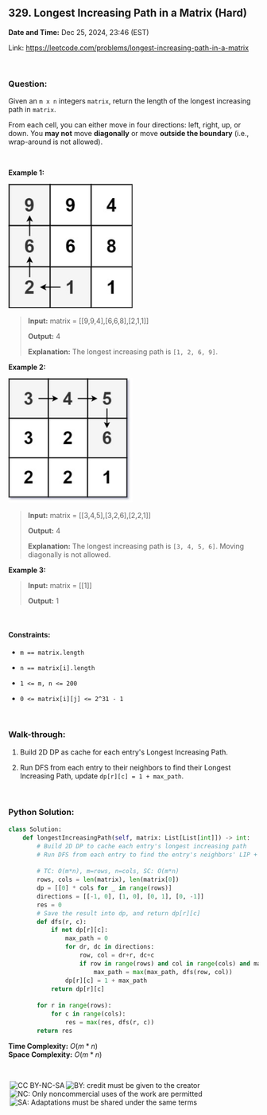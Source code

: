 ## 329. Longest Increasing Path in a Matrix (Hard)
**Date and Time:** Dec 25, 2024, 23:46 (EST)

Link: https://leetcode.com/problems/longest-increasing-path-in-a-matrix

<br>

### Question:
Given an `m x n` integers `matrix`, return the length of the longest increasing path in `matrix`.

From each cell, you can either move in four directions: left, right, up, or down. You **may not** move **diagonally** or move **outside the boundary** (i.e., wrap-around is not allowed).

<br>

**Example 1:**

<img src="../images/329_1.jpg" width=250>

> **Input:** matrix = [[9,9,4],[6,6,8],[2,1,1]]
> 
> **Output:** 4
>
> **Explanation:** The longest increasing path is `[1, 2, 6, 9]`.

**Example 2:**

<img src="../images/329_2.jpg" width=250>

> **Input:** matrix = [[3,4,5],[3,2,6],[2,2,1]]
> 
> **Output:** 4
>
> **Explanation:** The longest increasing path is `[3, 4, 5, 6]`. Moving diagonally is not allowed.

**Example 3:**
> **Input:** matrix = [[1]]
> 
> **Output:** 1

<br>

#### Constraints:
* `m == matrix.length`

* `n == matrix[i].length`

* `1 <= m, n <= 200`

* `0 <= matrix[i][j] <= 2^31 - 1`

<br>

### Walk-through: 
1. Build 2D DP as cache for each entry's Longest Increasing Path. 

2. Run DFS from each entry to their neighbors to find their Longest Increasing Path, update `dp[r][c] = 1 + max_path`.

<br>

### Python Solution:
```python
class Solution:
    def longestIncreasingPath(self, matrix: List[List[int]]) -> int:
        # Build 2D DP to cache each entry's longest increasing path
        # Run DFS from each entry to find the entry's neighbors' LIP + 1

        # TC: O(m*n), m=rows, n=cols, SC: O(m*n)
        rows, cols = len(matrix), len(matrix[0])
        dp = [[0] * cols for _ in range(rows)]
        directions = [[-1, 0], [1, 0], [0, 1], [0, -1]]
        res = 0
        # Save the result into dp, and return dp[r][c]
        def dfs(r, c):
            if not dp[r][c]:
                max_path = 0
                for dr, dc in directions:
                    row, col = dr+r, dc+c
                    if row in range(rows) and col in range(cols) and matrix[row][col] > matrix[r][c]:
                        max_path = max(max_path, dfs(row, col))
                dp[r][c] = 1 + max_path
            return dp[r][c]

        for r in range(rows):
            for c in range(cols):
                res = max(res, dfs(r, c))
        return res
```
**Time Complexity:** $O(m*n)$ <br>
**Space Complexity:** $O(m*n)$

<br>

<img style="height:22px!important;margin-left:3px;vertical-align:text-bottom;" src="https://mirrors.creativecommons.org/presskit/icons/cc.svg?ref=chooser-v1" alt="CC BY-NC-SA" title="CC BY-NC-SA"><img style="height:22px!important;margin-left:3px;vertical-align:text-bottom;" src="https://mirrors.creativecommons.org/presskit/icons/by.svg?ref=chooser-v1" alt="BY: credit must be given to the creator" title="BY: credit must be given to the creator"><img style="height:22px!important;margin-left:3px;vertical-align:text-bottom;" src="https://mirrors.creativecommons.org/presskit/icons/nc.svg?ref=chooser-v1" alt="NC: Only noncommercial uses of the work are permitted" title="NC: Only noncommercial uses of the work are permitted"><img style="height:22px!important;margin-left:3px;vertical-align:text-bottom;" src="https://mirrors.creativecommons.org/presskit/icons/sa.svg?ref=chooser-v1" alt="SA: Adaptations must be shared under the same terms" title="SA: Adaptations must be shared under the same terms">